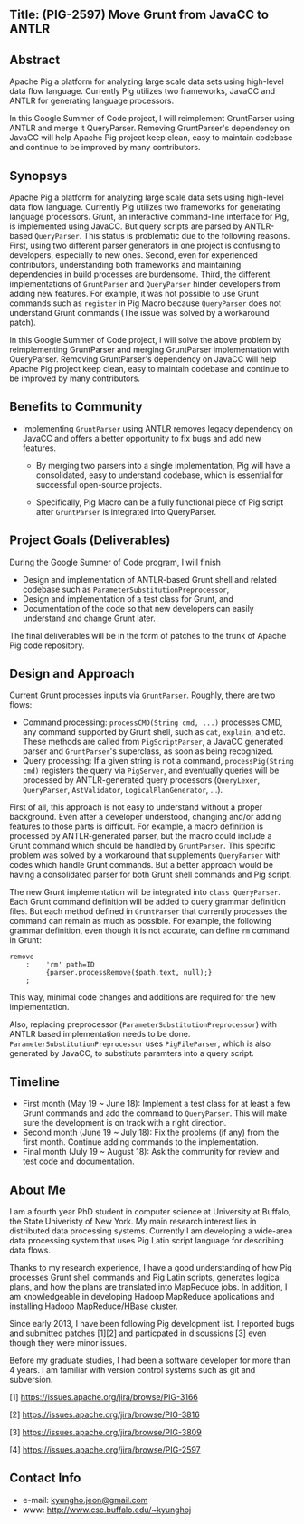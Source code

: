 Title: (PIG-2597) Move Grunt from JavaCC to ANTLR
--

Abstract
--
Apache Pig a platform for analyzing large scale data sets using high-level data
flow language.  Currently Pig utilizes two frameworks, JavaCC and ANTLR for
generating language processors.

In this Google Summer of Code project, I will reimplement GruntParser using
ANTLR and merge it QueryParser.  Removing GruntParser's dependency on JavaCC
will help Apache Pig project keep clean, easy to maintain codebase and continue
to be improved by many contributors.

Synopsys
--
Apache Pig a platform for analyzing large scale data sets using high-level
data flow language.  Currently Pig utilizes two frameworks for generating
language processors.
Grunt, an interactive command-line interface for Pig, is implemented using
JavaCC. But query scripts are parsed by ANTLR-based `QueryParser`.  This status
is problematic due to the following reasons.  First, using two different parser
generators in one project is confusing to developers, especially to new ones.
Second, even for experienced contributors, understanding both frameworks and
maintaining dependencies in build processes are burdensome.  Third, the
different implementations of `GruntParser` and `QueryParser` hinder developers
from adding new features. For example, it was not possible to use Grunt
commands such as `register` in Pig Macro because `QueryParser` does not
understand Grunt commands (The issue was solved by a workaround patch).

In this Google Summer of Code project, I will solve the above problem by
reimplementing GruntParser and merging GruntParser implementation with
QueryParser.  Removing GruntParser's dependency on JavaCC will help Apache Pig
project keep clean, easy to maintain codebase and continue to be improved by
many contributors. 

Benefits to Community
--
 * Implementing `GruntParser` using ANTLR removes legacy dependency on JavaCC
   and offers a better opportunity to fix bugs and add new features.

   * By merging two parsers into a single implementation, Pig will have
   a consolidated, easy to understand codebase, which is essential for 
   successful open-source projects.

   * Specifically, Pig Macro can be a fully functional piece of Pig script
   after `GruntParser` is integrated into QueryParser.

Project Goals (Deliverables)
--
During the Google Summer of Code program, I will finish

 * Design and implementation of ANTLR-based Grunt shell and related codebase
 such as `ParameterSubstitutionPreprocessor`,
 * Design and implementation of a test class for Grunt, and
 * Documentation of the code so that new developers can easily understand and
   change Grunt later.

The final deliverables will be in the form of patches to the trunk of Apache
Pig code repository.

Design and Approach
--
Current Grunt processes inputs via `GruntParser`. Roughly, there are two
flows:
 
 * Command processing: `processCMD(String cmd, ...)` processes CMD, any command
   supported by Grunt shell, such as `cat`, `explain`, and etc.
   These methods are called from `PigScriptParser`, a JavaCC generated
   parser and `GruntParser`'s superclass, as soon as being recognized.
 * Query processing: If a given string is not a command,
   `processPig(String cmd)`
   registers the query via `PigServer`, and eventually queries will be
   processed by ANTLR-generated query processors
   (`QueryLexer`, `QueryParser`, `AstValidator`, `LogicalPlanGenerator`, ...).

First of all, this approach is not easy to understand without a proper
background. Even after a developer understood, changing and/or adding features
to those parts is difficult. For example, a macro definition is processed by
ANTLR-generated parser, but the macro could include a Grunt command which
should be handled by `GruntParser`. This specific problem was solved by a
workaround that supplements `QueryParser` with codes which handle Grunt
commands.  But a better approach would be having a consolidated parser for both
Grunt shell commands and Pig script.

The new Grunt implementation will be integrated into `class QueryParser`.  Each
Grunt command definition will be added to query grammar definition files.  But
each method defined in `GruntParser` that currently processes the command can
remain as much as possible.  For example, the following grammar definition,
even though it is not accurate, can define `rm` command in Grunt:

```
remove
    :    'rm' path=ID
         {parser.processRemove($path.text, null);}
    ;
```

This way, minimal code changes and additions are required for the new 
implementation.

Also, replacing preprocessor (`ParameterSubstitutionPreprocessor`) with
ANTLR based implementation needs to be done.
`ParameterSubstitutionPreprocessor` uses `PigFileParser`,
which is also generated by JavaCC, to substitute paramters into a query
script.

Timeline
--
 * First month (May 19 ~ June 18): Implement a test class for at least a few
   Grunt commands and add the command to `QueryParser`. This will make sure the
   development is on track with a right direction. 
 * Second month (June 19 ~ July 18): Fix the problems (if any) from the first
   month. Continue adding commands to the implementation. 
 * Final month (July 19 ~ August 18): Ask the community for review and test
   code and documentation.

About Me
--
I am a fourth year PhD student in computer science at University at Buffalo, 
the State Univeristy of New York. My main research interest lies in distributed
data processing systems. Currently I am developing a wide-area data processing
system that uses Pig Latin script language for describing data flows. 

Thanks to my research experience, I have a good understanding of how Pig
processes Grunt shell commands and Pig Latin scripts, generates logical plans,
and how the plans are translated into MapReduce jobs.  In addition, I am
knowledgeable in developing Hadoop MapReduce applications and installing Hadoop
MapReduce/HBase cluster. 

Since early 2013, I have been following Pig development list. 
I reported bugs and submitted patches [1][2] and particpated in discussions [3]
even though they were minor issues.

Before my graduate studies, I had been a software developer for more than 4
years. I am familiar with version control systems such as git and subversion. 

[1] https://issues.apache.org/jira/browse/PIG-3166

[2] https://issues.apache.org/jira/browse/PIG-3816

[3] https://issues.apache.org/jira/browse/PIG-3809

[4] https://issues.apache.org/jira/browse/PIG-2597

Contact Info
--
 * e-mail: kyungho.jeon@gmail.com
 * www: http://www.cse.buffalo.edu/~kyunghoj

